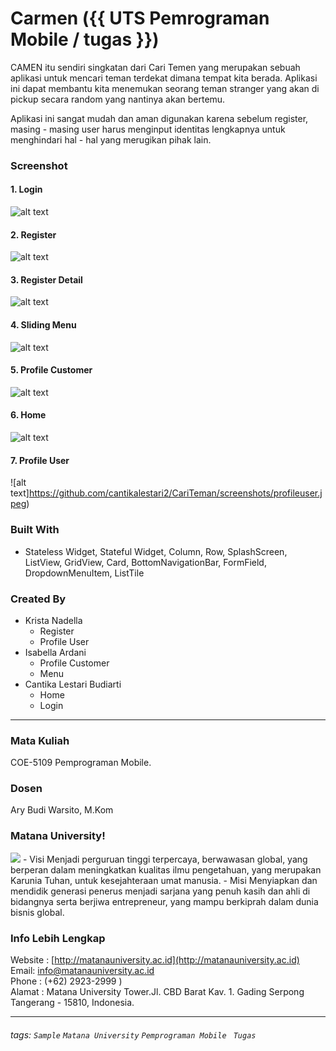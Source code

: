 # Carmen ({{ UTS Pemrograman Mobile / tugas }})
 CAMEN itu sendiri singkatan dari Cari Temen yang merupakan sebuah aplikasi untuk mencari teman terdekat dimana tempat kita berada. Aplikasi ini dapat membantu kita menemukan seorang teman stranger yang akan di pickup secara random yang nantinya akan bertemu.

Aplikasi ini sangat mudah dan aman digunakan karena sebelum register, masing - masing user harus menginput identitas lengkapnya untuk menghindari hal - hal yang merugikan pihak lain.

### Screenshot
#### 1. Login
![alt text](https://github.com/cantikalestari2/CariTeman/screenshots/login.jpeg)
#### 2. Register
![alt text](https://github.com/cantikalestari2/CariTeman/screenshots/register.jpeg)
#### 3. Register Detail
![alt text](https://github.com/cantikalestari2/CariTeman/screenshots/registerdetail.jpeg)
#### 4. Sliding Menu
![alt text](https://github.com/cantikalestari2/CariTeman/screenshots/menu.jpeg)
#### 5. Profile Customer
![alt text](https://github.com/cantikalestari2/CariTeman/screenshots/profilecustomer.jpeg)
#### 6. Home
![alt text](https://github.com/cantikalestari2/CariTeman/screenshots/home.jpeg)
#### 7. Profile User
![alt text]https://github.com/cantikalestari2/CariTeman/screenshots/profileuser.jpeg)

### Built With
- Stateless Widget, Stateful Widget, Column, Row, SplashScreen, ListView, GridView, Card, BottomNavigationBar, FormField, DropdownMenuItem, ListTile

### Created By
- Krista Nadella
    - Register
    - Profile User
- Isabella Ardani
    - Profile Customer
    - Menu
- Cantika Lestari Budiarti
    - Home
    - Login
---
### Mata Kuliah 
COE-5109 Pemprograman Mobile. 
### Dosen
Ary Budi Warsito, M.Kom
### Matana University!
<img src="http://matanauniversity.ac.id/website_lama/images/footer/Logo_mu_foot.png" />
- Visi 
Menjadi perguruan tinggi terpercaya, berwawasan global, yang berperan dalam meningkatkan kualitas ilmu pengetahuan, yang merupakan Karunia Tuhan, untuk kesejahteraan umat manusia.
- Misi 
Menyiapkan dan mendidik generasi penerus menjadi sarjana yang penuh kasih dan ahli di bidangnya serta berjiwa entrepreneur, yang mampu berkiprah dalam dunia bisnis global.

### Info Lebih Lengkap
Website : [http://matanauniversity.ac.id](http://matanauniversity.ac.id)  
Email: [info@matanauniversity.ac.id](mailto:info@matanauniversity.ac.id)  
Phone : (+62) 2923-2999 )  
Alamat : Matana University Tower.Jl. CBD Barat Kav. 1. Gading Serpong Tangerang - 15810, Indonesia.

---

###### tags: `Sample` `Matana University` `Pemprograman Mobile ` `Tugas`
